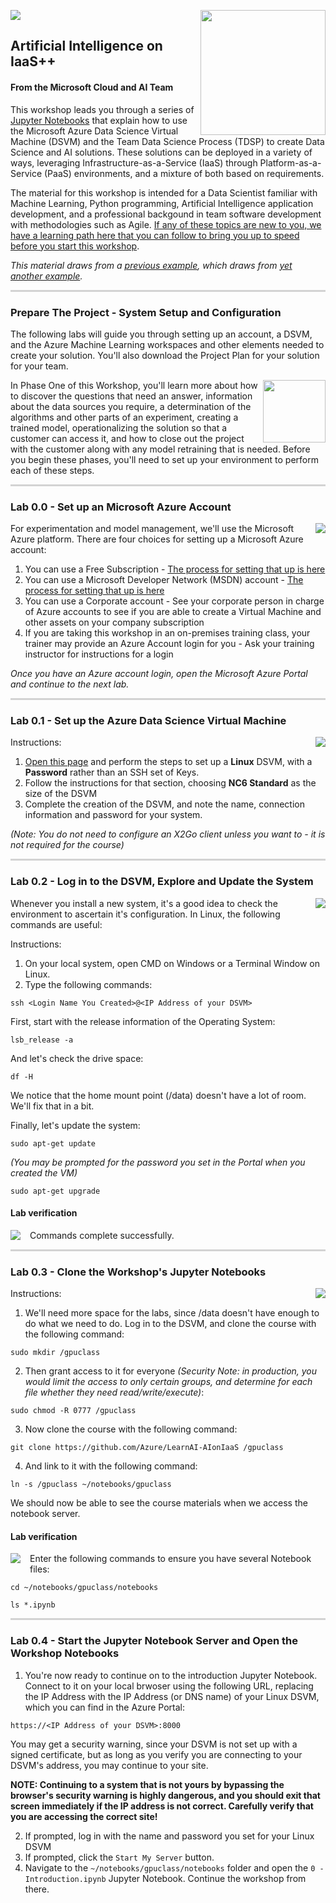 ![](notebooks/assets/solutions-microsoft-logo-small.png)
<img src="notebooks/assets/ai.jpg" style="height:200px;float:right;vertical-align:text-top">

## Artificial Intelligence on IaaS++

#### From the Microsoft Cloud and AI Team

This workshop leads you through a series of [Jupyter Notebooks](https://jupyter-notebook-beginner-guide.readthedocs.io/en/latest/what_is_jupyter.html) that explain how to use the Microsoft Azure Data Science Virtual Machine (DSVM) and the Team Data Science Process (TDSP) to create Data Science and AI solutions. These solutions can be deployed in a variety of ways, leveraging Infrastructure-as-a-Service (IaaS) through Platform-as-a-Service (PaaS) environments, and a mixture of both based on requirements. 

The material for this workshop is intended for a Data Scientist familiar with Machine Learning, Python programming, Artificial Intelligence application development, and a professional backgound in team software development with methodologies such as Agile. [If any of these topics are new to you, we have a learning path here that you can follow to bring you up to speed before you start this workshop](https://github.com/Azure/learnAnalytics-CreatingSolutionswiththeTeamDataScienceProcess/blob/master/Instructions/Learning%20Path%20-%20Creating%20Solutions%20with%20the%20Team%20Data%20Science%20Process.md).

*This material draws from a [previous example](https://docs.microsoft.com/en-us/azure/machine-learning/desktop-workbench/scenario-deep-learning-for-predictive-maintenance), which draws from [yet another example](https://gallery.azure.ai/Collection/Predictive-Maintenance-Template-3).* 
    
<p style="border-bottom: 3px solid lightgrey;"></p>

### Prepare The Project - System Setup and Configuration

The following labs will guide you through setting up an account, a DSVM, and the Azure Machine Learning workspaces and other elements needed to create your solution. You'll also download the Project Plan for your solution for your team. 

<img src="notebooks/assets/dothings.jpg" style="height:100px;float:right;vertical-align:text-top">

In Phase One of this Workshop, you'll learn more about how to discover the questions that need an answer, information about the data sources you require, a determination of the algorithms and other parts of an experiment, creating a trained model, operationalizing the solution so that a customer can access it, and how to close out the project with the customer along with any model retraining that is needed. Before you begin these phases, you'll need to set up your environment to perform each of these steps. 

<p style="border-bottom: 3px solid lightgrey;"></p>

### Lab 0.0 - Set up an Microsoft Azure Account

<img src="notebooks/assets/checkmark.jpg" style="float:right;vertical-align:text-top">

For experimentation and model management, we'll use the Microsoft Azure platform. There are four choices for setting up a Microsoft Azure account:

1. You can use a Free Subscription - [The process for setting that up is here](https://azure.microsoft.com/en-us/free/)
2. You can use a Microsoft Developer Network (MSDN) account - [The process for setting that up is here](https://azure.microsoft.com/en-us/pricing/member-offers/credit-for-visual-studio-subscribers/)
3. You can use a Corporate account - See your corporate person in charge of Azure accounts to see if you are able to create a Virtual Machine and other assets on your company subscription
4. If you are taking this workshop in an on-premises training class, your trainer  may provide an Azure Account login for you - Ask your training instructor for instructions for a login

*Once you have an Azure account login, open the Microsoft Azure Portal and continue to the next lab.*

<p style="border-bottom: 3px solid lightgrey;"></p>

### Lab 0.1  - Set up the Azure Data Science Virtual Machine

<img src="notebooks/assets/checkmark.jpg" style="float:right;vertical-align:text-top">

Instructions:
1. [Open this page](https://docs.microsoft.com/en-us/azure/machine-learning/data-science-virtual-machine/provision-deep-learning-dsvm) and perform the steps to set up a **Linux** DSVM, with a **Password** rather than an SSH set of Keys.
2. Follow the instructions for that section, choosing **NC6 Standard** as the size of the DSVM
3. Complete the creation of the DSVM, and note the name, connection information and password for your system.

*(Note: You do not need to configure an X2Go client unless you want to - it is not required for the course)*

<p style="border-bottom: 3px solid lightgrey;"></p>

### Lab 0.2 - Log in to the DSVM, Explore and Update the System

<img src="notebooks/assets/checkmark.jpg" style="float:right;vertical-align:text-top">

Whenever you install a new system, it's a good idea to check the environment to ascertain it's configuration. In Linux, the following commands are useful:

Instructions:
1. On your local system, open CMD on Windows or a Terminal Window on Linux. 
2. Type the following commands:

`ssh <Login Name You Created>@<IP Address of your DSVM>`

First, start with the release information of the Operating System:

`lsb_release -a`

And let's check the drive space:

`df -H`

We notice that the home mount point (/data) doesn't have a lot of room. We'll fix that in a bit.

Finally, let's update the system:

`sudo apt-get update`

*(You may be prompted for the password you set in the Portal when you created the VM)*

`sudo apt-get upgrade`

#### Lab verification
<p><img style="float: left; margin: 0px 15px 15px 0px;" src="./assets/checkbox.png">Commands complete successfully.</p> 
 
<p style="border-bottom: 3px solid lightgrey;"></p>

### Lab 0.3 - Clone the Workshop's Jupyter Notebooks

<img src="notebooks/assets/checkmark.jpg" style="float:right;vertical-align:text-top">


Instructions:
1. We'll need more space for the labs, since /data doesn't have enough to do what we need to do. Log in to the DSVM, and clone the course with the following command:

`sudo mkdir /gpuclass`

2. Then grant access to it for everyone *(Security Note: in production, you would limit the access to only certain groups, and determine for each file whether they need read/write/execute)*:

`sudo chmod -R 0777 /gpuclass`

3. Now clone the course with the following command:

`git clone https://github.com/Azure/LearnAI-AIonIaaS /gpuclass`

4. And link to it with the following command:

`ln -s /gpuclass ~/notebooks/gpuclass` 

We should now be able to see the course materials when we access the notebook server. 

#### Lab verification
<p><img style="float: left; margin: 0px 15px 15px 0px;" src="./assets/checkbox.png">Enter the following commands to ensure you have several Notebook files:</p> 

`cd ~/notebooks/gpuclass/notebooks`

`ls *.ipynb`

<p style="border-bottom: 3px solid lightgrey;"></p>

### Lab 0.4 - Start the Jupyter Notebook Server and Open the Workshop Notebooks

1. You're now ready to continue on to the introduction Jupyter Notebook. Connect to it on your local brwoser using the following URL, replacing the IP Address with the IP Address (or DNS name) of your Linux DSVM, which you can find in the Azure Portal: 

`https://<IP Address of your DSVM>:8000`

You may get a security warning, since your DSVM is not set up with a signed certificate, but as long as you verify you are connecting to your DSVM's address, you may continue to your site. 

**NOTE: Continuing to a system that is not yours by bypassing the browser's security warning is highly dangerous, and you should exit that screen immediately if the IP address is not correct. Carefully verify that you are accessing the correct site!**

2. If prompted, log in with the name and password you set for your Linux DSVM
3. If prompted, click the `Start My Server` button.
4. Navigate to the `~/notebooks/gpuclass/notebooks` folder and open the `0 - Introduction.ipynb` Jupyter Notebook. Continue the workshop from there. 

